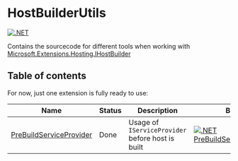 # HostBuilderUtils

[![.NET](https://github.com/mbochmann/HostBuilderUtils/actions/workflows/dotnet.yml/badge.svg?branch=master)](https://github.com/mbochmann/HostBuilderUtils/actions/workflows/dotnet.yml)

Contains the sourcecode for different tools when working with [Microsoft.Extensions.Hosting.IHostBuilder](https://docs.microsoft.com/de-de/dotnet/api/microsoft.extensions.hosting.ihostbuilder?view=dotnet-plat-ext-6.0)

## Table of contents
For now, just one extension is fully ready to use:


| Name | Status | Description | Build |
|---|---|---|---|
| [PreBuildServiceProvider](src/HostBuilderUtils.PreBuildServiceProvider/README.md) | Done | Usage of `IServiceProvider` before host is built  | [![.NET PreBuildServiceProvider](https://github.com/mbochmann/HostBuilderUtils/actions/workflows/dotnet-prebuildserviceprovider.yml/badge.svg?branch=master)](https://github.com/mbochmann/HostBuilderUtils/actions/workflows/dotnet-prebuildserviceprovider.yml) |
